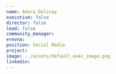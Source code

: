 ```yaml
---
name: Adora Dalisay
executive: false
director: false
lead: false
community_manager:   
erevna:  
position: Social Media
project:  
image: ../assets/default_exec_image.png
linkedin: 
---
```

